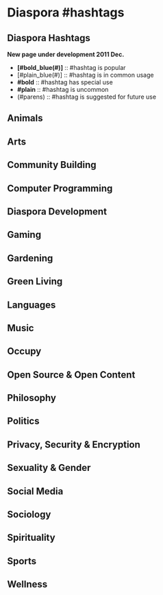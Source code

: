 # Diaspora #hashtags
## Diaspora Hashtags

**New page under development 2011 Dec.**

- **[\#bold_blue(#)]** :: #hashtag is popular
- [\#plain_blue(#)] :: #hashtag is in common usage
- **\#bold** :: #hashtag has special use
- **\#plain** :: #hashtag is uncommon
- (\#parens) :: #hashtag is suggested for future use

## Animals

## Arts

## Community Building

## Computer Programming

## Diaspora Development

## Gaming

## Gardening

## Green Living

## Languages

## Music

## Occupy

## Open Source & Open Content

## Philosophy

## Politics

## Privacy, Security & Encryption

## Sexuality & Gender

## Social Media

## Sociology

## Spirituality

## Sports

## Wellness
